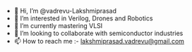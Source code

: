 - 👋 Hi, I’m @vadrevu-Lakshmiprasad
- 👀 I’m interested in Verilog, Drones and Robotics
- 🌱 I’m currently mastering VLSI
- 💞️ I’m looking to collaborate with semiconductor industries
- 📫 How to reach me :- lakshmiprasad.vadrevu@gmail.com

<!---
vadrevu-Lakshmiprasad/vadrevu-Lakshmiprasad is a ✨ special ✨ repository because its `README.md` (this file) appears on your GitHub profile.
You can click the Preview link to take a look at your changes.
--->
